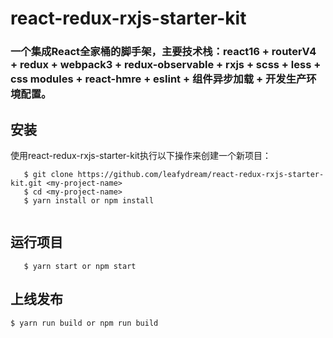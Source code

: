 # react-redux-rxjs-starter-kit

### 一个集成React全家桶的脚手架，主要技术栈：react16 + routerV4 + redux + webpack3 + redux-observable + rxjs + scss + less + css modules + react-hmre + eslint + 组件异步加载 + 开发生产环境配置。


## 安装
 使用react-redux-rxjs-starter-kit执行以下操作来创建一个新项目：
 ````
    $ git clone https://github.com/leafydream/react-redux-rxjs-starter-kit.git <my-project-name>
    $ cd <my-project-name>
    $ yarn install or npm install
    
 ````
 
 ## 运行项目
 ````
    $ yarn start or npm start
 
 ````
 
 ## 上线发布
 ````
 $ yarn run build or npm run build
 
 ````
